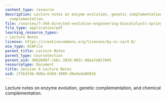 ```yaml
---
content_type: resource
description: Lecture notes on enzyme evolution, genetic complementation, and chemical
  complementation.
file: /courses/7-344-directed-evolution-engineering-biocatalysts-spring-2008/1f5b254b9d0a63b93089d9edada8691b_ses6_ln.pdf
file_type: application/pdf
learning_resource_types:
- Lecture Notes
license: https://creativecommons.org/licenses/by-nc-sa/4.0/
ocw_type: OCWFile
parent_title: Lecture Notes
parent_type: CourseSection
parent_uid: d962606f-c6bc-392d-903c-88aa7e027045
resourcetype: Document
title: Session 6 Lecture Notes
uid: 1f5b254b-9d0a-63b9-3089-d9edada8691b
---
```

Lecture notes on enzyme evolution, genetic complementation, and chemical complementation.